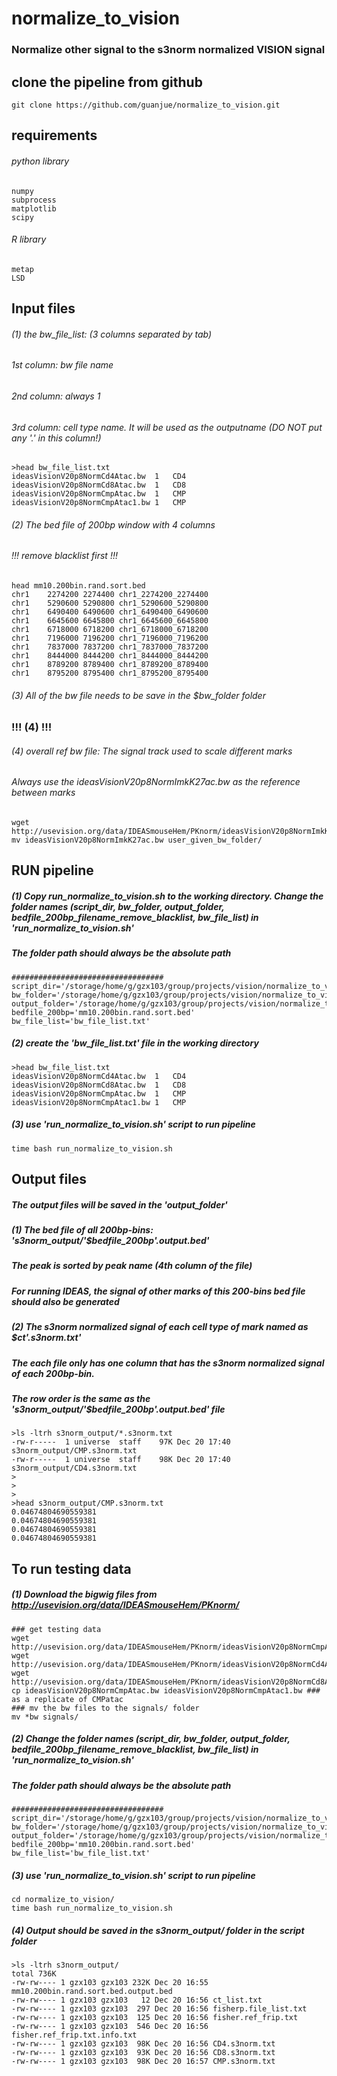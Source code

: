 # normalize_to_vision

### Normalize other signal to the s3norm normalized VISION signal

## clone the pipeline from github
```
git clone https://github.com/guanjue/normalize_to_vision.git
```

## requirements
###### python library
```
numpy
subprocess
matplotlib
scipy
```
###### R library
```
metap
LSD

```


## Input files
###### (1) the bw_file_list: (3 columns separated by tab)
###### 1st column: bw file name
###### 2nd column: always 1
###### 3rd column: cell type name. It will be used as the outputname (DO NOT put any '.' in this column!)
```
>head bw_file_list.txt
ideasVisionV20p8NormCd4Atac.bw	1	CD4
ideasVisionV20p8NormCd8Atac.bw	1	CD8
ideasVisionV20p8NormCmpAtac.bw	1	CMP
ideasVisionV20p8NormCmpAtac1.bw	1	CMP
```

###### (2) The bed file of 200bp window with 4 columns
###### !!! remove blacklist first !!!
```
head mm10.200bin.rand.sort.bed
chr1	2274200	2274400	chr1_2274200_2274400
chr1	5290600	5290800	chr1_5290600_5290800
chr1	6490400	6490600	chr1_6490400_6490600
chr1	6645600	6645800	chr1_6645600_6645800
chr1	6718000	6718200	chr1_6718000_6718200
chr1	7196000	7196200	chr1_7196000_7196200
chr1	7837000	7837200	chr1_7837000_7837200
chr1	8444000	8444200	chr1_8444000_8444200
chr1	8789200	8789400	chr1_8789200_8789400
chr1	8795200	8795400	chr1_8795200_8795400
```

###### (3) All of the bw file needs to be save in the $bw_folder folder

### !!! (4) !!!
###### (4) overall ref bw file: The signal track used to scale different marks
###### Always use the ideasVisionV20p8NormImkK27ac.bw as the reference between marks
```
wget http://usevision.org/data/IDEASmouseHem/PKnorm/ideasVisionV20p8NormImkK27ac.bw 
mv ideasVisionV20p8NormImkK27ac.bw user_given_bw_folder/
```


## RUN pipeline
##### (1) Copy run_normalize_to_vision.sh to the working directory. Change the folder names (script_dir, bw_folder, output_folder, bedfile_200bp_filename_remove_blacklist, bw_file_list) in 'run_normalize_to_vision.sh'
##### The folder path should always be the absolute path
```
##################################
script_dir='/storage/home/g/gzx103/group/projects/vision/normalize_to_vision/src/'
bw_folder='/storage/home/g/gzx103/group/projects/vision/normalize_to_vision/signals/'
output_folder='/storage/home/g/gzx103/group/projects/vision/normalize_to_vision/s3norm_output/'
bedfile_200bp='mm10.200bin.rand.sort.bed'
bw_file_list='bw_file_list.txt'
```

##### (2) create the 'bw_file_list.txt' file in the working directory
```
>head bw_file_list.txt
ideasVisionV20p8NormCd4Atac.bw	1	CD4
ideasVisionV20p8NormCd8Atac.bw	1	CD8
ideasVisionV20p8NormCmpAtac.bw	1	CMP
ideasVisionV20p8NormCmpAtac1.bw	1	CMP
```

##### (3) use 'run_normalize_to_vision.sh' script to run pipeline
```
time bash run_normalize_to_vision.sh
```

## Output files
##### The output files will be saved in the 'output_folder'
##### (1) The bed file of all 200bp-bins: 's3norm_output/'$bedfile_200bp'.output.bed'
##### The peak is sorted by peak name (4th column of the file)
##### For running IDEAS, the signal of other marks of this 200-bins bed file should also be generated

##### (2) The s3norm normalized signal of each cell type of mark named as $ct'.s3norm.txt'
##### The each file only has one column that has the s3norm normalized signal of each 200bp-bin.
##### The row order is the same as the 's3norm_output/'$bedfile_200bp'.output.bed' file
```
>ls -ltrh s3norm_output/*.s3norm.txt
-rw-r-----  1 universe  staff    97K Dec 20 17:40 s3norm_output/CMP.s3norm.txt
-rw-r-----  1 universe  staff    98K Dec 20 17:40 s3norm_output/CD4.s3norm.txt
>
>
>
>head s3norm_output/CMP.s3norm.txt
0.04674804690559381
0.04674804690559381
0.04674804690559381
0.04674804690559381
```


## To run testing data
##### (1) Download the bigwig files from http://usevision.org/data/IDEASmouseHem/PKnorm/
```
### get testing data
wget http://usevision.org/data/IDEASmouseHem/PKnorm/ideasVisionV20p8NormCmpAtac.bw
wget http://usevision.org/data/IDEASmouseHem/PKnorm/ideasVisionV20p8NormCd4Atac.bw
wget http://usevision.org/data/IDEASmouseHem/PKnorm/ideasVisionV20p8NormCd8Atac.bw
cp ideasVisionV20p8NormCmpAtac.bw ideasVisionV20p8NormCmpAtac1.bw ### as a replicate of CMPatac
### mv the bw files to the signals/ folder
mv *bw signals/ 

```

##### (2) Change the folder names (script_dir, bw_folder, output_folder, bedfile_200bp_filename_remove_blacklist, bw_file_list) in 'run_normalize_to_vision.sh'
##### The folder path should always be the absolute path
```
##################################
script_dir='/storage/home/g/gzx103/group/projects/vision/normalize_to_vision/src/'
bw_folder='/storage/home/g/gzx103/group/projects/vision/normalize_to_vision/signals/'
output_folder='/storage/home/g/gzx103/group/projects/vision/normalize_to_vision/s3norm_output/'
bedfile_200bp='mm10.200bin.rand.sort.bed'
bw_file_list='bw_file_list.txt'
```

##### (3) use 'run_normalize_to_vision.sh' script to run pipeline
```
cd normalize_to_vision/
time bash run_normalize_to_vision.sh
```

##### (4) Output should be saved in the s3norm_output/ folder in the script folder
```
>ls -ltrh s3norm_output/
total 736K
-rw-rw---- 1 gzx103 gzx103 232K Dec 20 16:55 mm10.200bin.rand.sort.bed.output.bed
-rw-rw---- 1 gzx103 gzx103   12 Dec 20 16:56 ct_list.txt
-rw-rw---- 1 gzx103 gzx103  297 Dec 20 16:56 fisherp.file_list.txt
-rw-rw---- 1 gzx103 gzx103  125 Dec 20 16:56 fisher.ref_frip.txt
-rw-rw---- 1 gzx103 gzx103  546 Dec 20 16:56 fisher.ref_frip.txt.info.txt
-rw-rw---- 1 gzx103 gzx103  98K Dec 20 16:56 CD4.s3norm.txt
-rw-rw---- 1 gzx103 gzx103  93K Dec 20 16:56 CD8.s3norm.txt
-rw-rw---- 1 gzx103 gzx103  98K Dec 20 16:57 CMP.s3norm.txt
```






